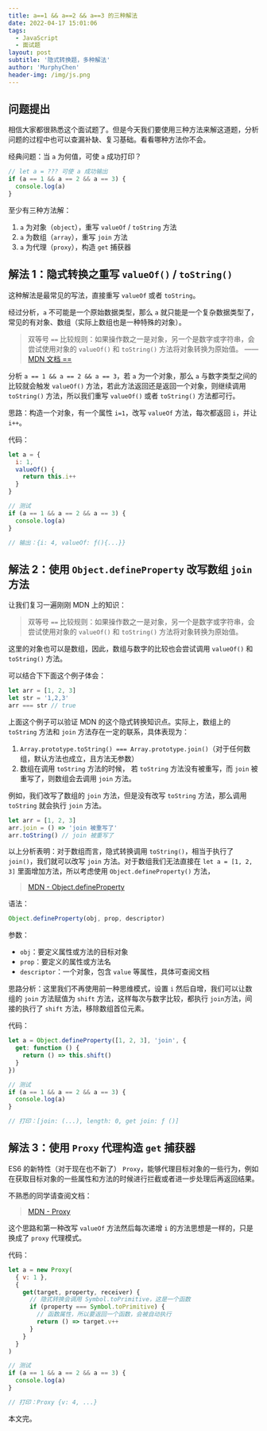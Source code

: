 ```yaml
---
title: a==1 && a==2 && a==3 的三种解法
date: 2022-04-17 15:01:06
tags:
  - JavaScript
  - 面试题
layout: post
subtitle: '隐式转换题，多种解法'
author: 'MurphyChen'
header-img: /img/js.png
---
```


## 问题提出

相信大家都很熟悉这个面试题了。但是今天我们要使用三种方法来解这道题，分析问题的过程中也可以查漏补缺、复习基础。看看哪种方法你不会。

经典问题：当 `a` 为何值，可使 `a` 成功打印？

```js
// let a = ??? 可使 a 成功输出
if (a == 1 && a == 2 && a == 3) {
  console.log(a)
}
```

至少有三种方法解：

1. `a` 为对象（`object`），重写 `valueOf` / `toString` 方法
2. `a` 为数组（`array`），重写 `join` 方法
3. `a` 为代理（`proxy`），构造 `get` 捕获器

## 解法 1：隐式转换之重写 `valueOf()` / `toString()`

这种解法是最常见的写法，直接重写 `valueOf` 或者 `toString`。

经过分析，`a` 不可能是一个原始数据类型，那么 `a` 就只能是一个复杂数据类型了，常见的有对象、数组（实际上数组也是一种特殊的对象）。

> 双等号 `==` 比较规则：如果操作数之一是对象，另一个是数字或字符串，会尝试使用对象的 `valueOf()` 和 `toString()` 方法将对象转换为原始值。
> —— [MDN 文档 ==](https://developer.mozilla.org/zh-CN/docs/Web/JavaScript/Reference/Operators/Equality#%E6%8F%8F%E8%BF%B0)

分析 `a == 1 && a == 2 && a == 3`，若 `a` 为一个对象，那么 `a` 与数字类型之间的比较就会触发 `valueOf()` 方法，若此方法返回还是返回一个对象，则继续调用 `toString()` 方法，所以我们重写 `valueOf()` 或者 `toString()` 方法都可行。

思路：构造一个对象，有一个属性 `i=1`，改写 `valueOf` 方法，每次都返回 `i`，并让 `i++`。

代码：

```js
let a = {
  i: 1,
  valueOf() {
    return this.i++
  }
}

// 测试
if (a == 1 && a == 2 && a == 3) {
  console.log(a)
}

// 输出：{i: 4, valueOf: ƒ(){...}}
```

## 解法 2：使用 `Object.defineProperty` 改写数组 `join` 方法

让我们复习一遍刚刚 MDN 上的知识：

> 双等号 `==` 比较规则：如果操作数之一是对象，另一个是数字或字符串，会尝试使用对象的 `valueOf()` 和 `toString()` 方法将对象转换为原始值。

这里的对象也可以是数组，因此，数组与数字的比较也会尝试调用 `valueOf()` 和 `toString()` 方法。

可以结合下下面这个例子体会：

```js
let arr = [1, 2, 3]
let str = '1,2,3'
arr === str // true
```

上面这个例子可以验证 MDN 的这个隐式转换知识点。实际上，数组上的 `toString` 方法和 `join` 方法存在一定的联系，具体表现为：

1. `Array.prototype.toString() === Array.prototype.join()`（对于任何数组，默认方法也成立，且方法无参数）
2. 数组在调用 `toString` 方法的时候， 若 `toString` 方法没有被重写，而 `join` 被重写了，则数组会去调用 `join` 方法。

例如，我们改写了数组的 `join` 方法，但是没有改写 `toString` 方法，那么调用 `toString` 就会执行 `join` 方法。

```js
let arr = [1, 2, 3]
arr.join = () => 'join 被重写了'
arr.toString() // join 被重写了
```

以上分析表明：对于数组而言，隐式转换调用 `toString()`，相当于执行了 `join()`，我们就可以改写 `join` 方法。对于数组我们无法直接在 `let a = [1, 2, 3]` 里面增加方法，所以考虑使用 `Object.defineProperty()` 方法，

> [MDN - Object.defineProperty](https://developer.mozilla.org/zh-CN/docs/Web/JavaScript/Reference/Global_Objects/Object/defineProperty)

语法：

```js
Object.defineProperty(obj, prop, descriptor)
```

参数：

- `obj`：要定义属性或方法的目标对象
- `prop`：要定义的属性或方法名
- `descriptor`：一个对象，包含 `value` 等属性，具体可查阅文档

思路分析：这里我们不再使用前一种思维模式，设置 `i` 然后自增，我们可以让数组的 `join` 方法赋值为 `shift` 方法，这样每次与数字比较，都执行 `join`方法，间接的执行了 `shift` 方法，移除数组首位元素。

代码：

```js
let a = Object.defineProperty([1, 2, 3], 'join', {
  get: function () {
    return () => this.shift()
  }
})

// 测试
if (a == 1 && a == 2 && a == 3) {
  console.log(a)
}

// 打印：[join: (...), length: 0, get join: ƒ ()]
```

## 解法 3：使用 `Proxy` 代理构造 `get` 捕获器

ES6 的新特性（对于现在也不新了） `Proxy`，能够代理目标对象的一些行为，例如在获取目标对象的一些属性和方法的时候进行拦截或者进一步处理后再返回结果。

不熟悉的同学请查阅文档：

> [MDN - Proxy](https://developer.mozilla.org/zh-CN/docs/Web/JavaScript/Reference/Global_Objects/Proxy)

这个思路和第一种改写 `valueOf` 方法然后每次递增 `i` 的方法思想是一样的，只是换成了 `proxy` 代理模式。

代码：

```js
let a = new Proxy(
  { v: 1 },
  {
    get(target, property, receiver) {
      // 隐式转换会调用 Symbol.toPrimitive，这是一个函数
      if (property === Symbol.toPrimitive) {
        // 函数属性，所以要返回一个函数，会被自动执行
        return () => target.v++
      }
    }
  }
)

// 测试
if (a == 1 && a == 2 && a == 3) {
  console.log(a)
}

// 打印：Proxy {v: 4, ...}
```

本文完。
